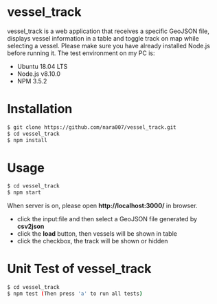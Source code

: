 # vessel_track


vessel_track is a web application that receives a specific GeoJSON file, displays vessel information in a table and toggle track on map while selecting a vessel. Please make sure you have already installed Node.js before running it.
The test environment on my PC is: 

  - Ubuntu 18.04 LTS
  - Node.js v8.10.0
  - NPM 3.5.2


# Installation
```sh
$ git clone https://github.com/nara007/vessel_track.git
$ cd vessel_track
$ npm install
```

# Usage
```sh
$ cd vessel_track
$ npm start
```
When server is on, please open **http://localhost:3000/** in browser.
 - click the input:file and then select a GeoJSON file generated by **csv2json**
 - click the **load** button, then vessels will be shown in table
 - click the checkbox, the track will be shown or hidden

# Unit Test of vessel_track
```sh
$ cd vessel_track
$ npm test (Then press 'a' to run all tests)
```



